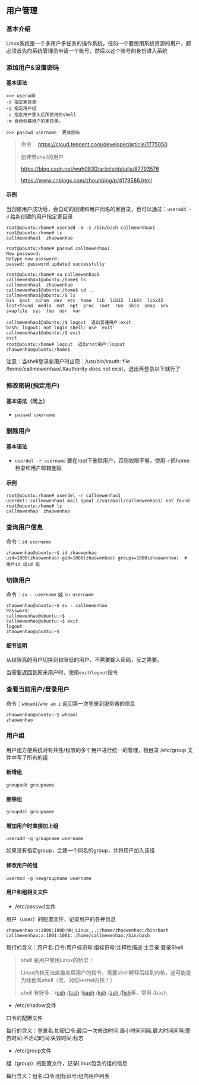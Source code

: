 ## 用户管理

### 基本介绍

Linux系统是一个多用户多任务的操作系统，任何一个要使用系统资源的用户，都必须首先向系统管理员申请一个账号，然后以这个账号的身份进入系统

### 添加用户&设置密码

#### 基本语法

```shell
>>> useradd
-d 指定家目录
-g 指定用户组
-s 指定用户登入后所使用的shell
-m 自动创建用户的家目录。

>>> passwd username  更改密码
```

> 命令：
> https://cloud.tencent.com/developer/article/1775050
>
> 创建带shell的用户
>
> https://blog.csdn.net/wqh0830/article/details/87793576
>
> https://www.cnblogs.com/zhouhbing/p/4179586.html

#### 示例

当创建用户成功后，会自动的创建和用户同名的家目录，也可以通过：`useradd -d` 给新创建的用户指定家目录

```shell
root@ubuntu:/home# useradd -m -s /bin/bash callmewenhao1
root@ubuntu:/home# ls
callmewenhao1  zhaowenhao

root@ubuntu:/home# passwd callmewenhao1
New password:
Retype new password:
passwd: password updated successfully

root@ubuntu:/home# su callmewenhao1
callmewenhao1@ubuntu:/home$ ls
callmewenhao1  zhaowenhao
callmewenhao1@ubuntu:/home$ cd ..
callmewenhao1@ubuntu:/$ ls
bin  boot  cdrom  dev  etc  home  lib  lib32  lib64  libx32  lost+found  media  mnt  opt  proc  root  run  sbin  snap  srv  swapfile  sys  tmp  usr  var

callmewenhao1@ubuntu:/$ logout  退出普通用户:exit
bash: logout: not login shell: use `exit'
callmewenhao1@ubuntu:/$ exit
exit
root@ubuntu:/home# logout  退出root用户:logout
zhaowenhao@ubuntu:/home$
```

注意：当shell登录新用户时出现：/usr/bin/xauth:  file /home/callmewenhao/.Xauthority does not exist，退出再登录以下就行了

### 修改密码(指定用户)

#### 基本语法（同上）

- `passwd username`

### 删除用户

#### 基本语法

- `userdel -r username` 要在root下删除用户，否则权限不够，使用`-r`把home目录和用户邮箱删除

#### 示例

```shell
root@ubuntu:/home# userdel -r callmewenhao1
userdel: callmewenhao1 mail spool (/var/mail/callmewenhao1) not found
root@ubuntu:/home# ls
callmewenhao  zhaowenhao
```

### 查询用户信息

命令：`id username`

```shell
zhaowenhao@ubuntu:~$ id zhaowenhao
uid=1000(zhaowenhao) gid=1000(zhaowenhao) groups=1000(zhaowenhao)  # 用户id 组id 组
```

### 切换用户

命令：`su - username` 或 `su username`

```shell
zhaowenhao@ubuntu:~$ su - callmewenhao
Password:
callmewenhao@ubuntu:~$
callmewenhao@ubuntu:~$ exit
logout
zhaowenhao@ubuntu:~$
```

#### 细节说明

从权限高的用户切换到权限低的用户，不需要输入密码，反之需要。

当需要返回到原来用户时，使用`exit`/`logout`指令

### 查看当前用户/登录用户

命令：`whoami`/`who am i`  返回第一次登录到服务器的信息

```shell
zhaowenhao@ubuntu:~$ whoami
zhaowenhao
```

### 用户组

用户组方便系统对有共性/权限的多个用户进行统一的管理，根目录 /etc/group 文件中写了所有的组

#### 新增组

`groupadd groupname`

#### 删除组

`groupdel groupname`

#### 增加用户时直接加上组

`useradd -g groupname username`

如果没有指定group，会建一个同名的group，并将用户加入该组

#### 修改用户的组

`usermod -g newgroupname username`

#### 用户和组相关文件

- /etc/passwd文件

用户（user）的配置文件，记录用户的各种信息

```shell
zhaowenhao:x:1000:1000:WH_Linux,,,:/home/zhaowenhao:/bin/bash
callmewenhao:x:1001:1001::/home/callmewenhao:/bin/bash
```

每行的含义：用户名:口令:用户标识号:组标识号:注释性描述:主目录:登录Shell

> shell 是用户使用Linux的桥梁！
>
> Linux内核无法直接处理用户的指令，需要shell解释后给到内核，这可能是为啥他叫shell（壳，对应kernel内核！）
>
> shell 有好多：/[csh](https://baike.baidu.com/item/csh/8950529) /[tcsh](https://baike.baidu.com/item/tcsh/1294794) /[bash](https://baike.baidu.com/item/bash/6367661) /[ksh](https://baike.baidu.com/item/ksh/467159) /[zsh ](https://baike.baidu.com/item/zsh/4656247)/[fish](https://baike.baidu.com/item/fish/10741820)等，常用 /bash

- /etc/shadow文件

口令的配置文件

每行的含义：登录名:加密口令:最后一次修改时间:最小时间间隔:最大时间间隔:警告时间:不活动时间:失效时间:标志

- /etc/group文件

组（group）的配置文件，记录Linux包含的组的信息

每行含义：组名:口令:组标识号:组内用户列表

